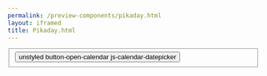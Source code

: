 ```yaml
--- 
permalink: /preview-components/pikaday.html
layout: iframed 
title: Pikaday.html
---
```

<div class="container">
    <fieldset>
        <div class="form-group">
            <div class="date-group mt-3">
                <div class="form-group form-group-year ">
                    <button class="button button-calendar"> unstyled
                        button-open-calendar
                        js-calendar-datepicker</button>
                </div>
            </div>
        </div>
    </fieldset>
</div>